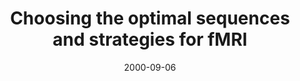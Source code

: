 ---
title: "Choosing the optimal sequences and strategies for fMRI"
project_id: 
date: 2000-09-06
conference_id: ""
presenters:
   - peter_bandettini
summary: "<p>APA-fMRI Workshop, San Diego, CA</p>"
file: /assets/presentations/T94.pdf
filename: T94.pdf
layout: presentation
---